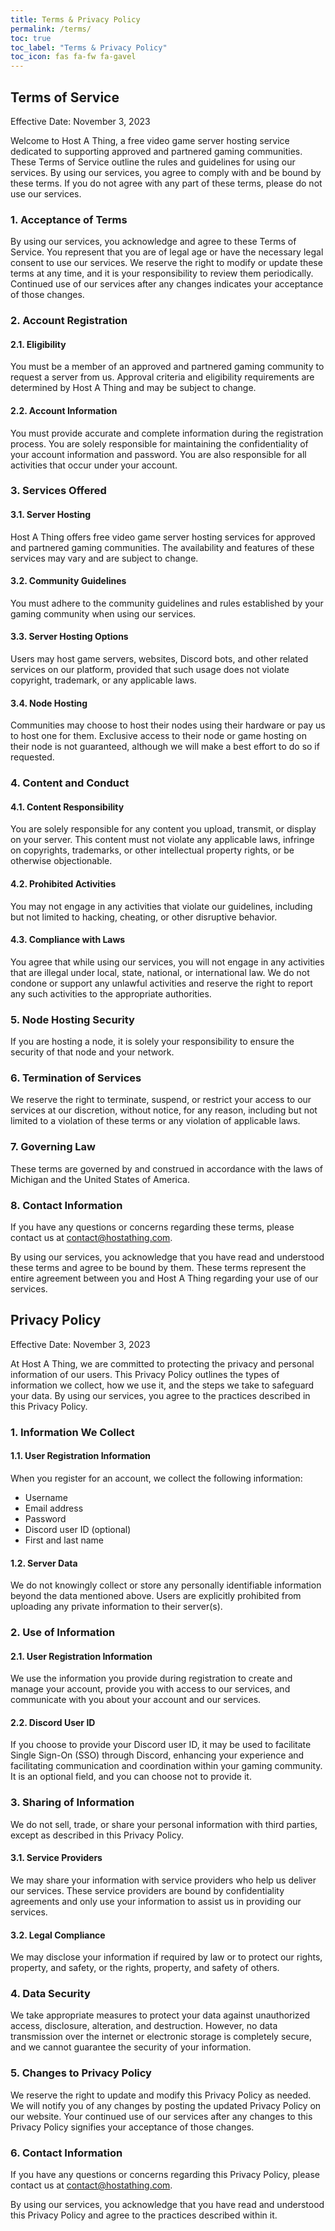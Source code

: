 ```yaml
---
title: Terms & Privacy Policy
permalink: /terms/
toc: true
toc_label: "Terms & Privacy Policy"
toc_icon: fas fa-fw fa-gavel
---
```


## Terms of Service

Effective Date: November 3, 2023

Welcome to Host A Thing, a free video game server hosting service dedicated to supporting approved and partnered gaming communities. These Terms of Service outline the rules and guidelines for using our services. By using our services, you agree to comply with and be bound by these terms. If you do not agree with any part of these terms, please do not use our services.

### 1. Acceptance of Terms

By using our services, you acknowledge and agree to these Terms of Service. You represent that you are of legal age or have the necessary legal consent to use our services. We reserve the right to modify or update these terms at any time, and it is your responsibility to review them periodically. Continued use of our services after any changes indicates your acceptance of those changes.

### 2. Account Registration

#### 2.1. Eligibility

You must be a member of an approved and partnered gaming community to request a server from us. Approval criteria and eligibility requirements are determined by Host A Thing and may be subject to change.

#### 2.2. Account Information

You must provide accurate and complete information during the registration process. You are solely responsible for maintaining the confidentiality of your account information and password. You are also responsible for all activities that occur under your account.

### 3. Services Offered

#### 3.1. Server Hosting

Host A Thing offers free video game server hosting services for approved and partnered gaming communities. The availability and features of these services may vary and are subject to change.

#### 3.2. Community Guidelines

You must adhere to the community guidelines and rules established by your gaming community when using our services.

#### 3.3. Server Hosting Options

Users may host game servers, websites, Discord bots, and other related services on our platform, provided that such usage does not violate copyright, trademark, or any applicable laws.

#### 3.4. Node Hosting

Communities may choose to host their nodes using their hardware or pay us to host one for them. Exclusive access to their node or game hosting on their node is not guaranteed, although we will make a best effort to do so if requested.

### 4. Content and Conduct

#### 4.1. Content Responsibility

You are solely responsible for any content you upload, transmit, or display on your server. This content must not violate any applicable laws, infringe on copyrights, trademarks, or other intellectual property rights, or be otherwise objectionable.

#### 4.2. Prohibited Activities

You may not engage in any activities that violate our guidelines, including but not limited to hacking, cheating, or other disruptive behavior.

#### 4.3. Compliance with Laws

You agree that while using our services, you will not engage in any activities that are illegal under local, state, national, or international law. We do not condone or support any unlawful activities and reserve the right to report any such activities to the appropriate authorities.

### 5. Node Hosting Security

If you are hosting a node, it is solely your responsibility to ensure the security of that node and your network.

### 6. Termination of Services

We reserve the right to terminate, suspend, or restrict your access to our services at our discretion, without notice, for any reason, including but not limited to a violation of these terms or any violation of applicable laws.

### 7. Governing Law

These terms are governed by and construed in accordance with the laws of Michigan and the United States of America.

### 8. Contact Information

If you have any questions or concerns regarding these terms, please contact us at [contact@hostathing.com](mailto:contact@hostathing.com).

By using our services, you acknowledge that you have read and understood these terms and agree to be bound by them. These terms represent the entire agreement between you and Host A Thing regarding your use of our services.

## Privacy Policy

Effective Date: November 3, 2023

At Host A Thing, we are committed to protecting the privacy and personal information of our users. This Privacy Policy outlines the types of information we collect, how we use it, and the steps we take to safeguard your data. By using our services, you agree to the practices described in this Privacy Policy.

### 1. Information We Collect

#### 1.1. User Registration Information

When you register for an account, we collect the following information:

- Username
- Email address
- Password
- Discord user ID (optional)
- First and last name

#### 1.2. Server Data

We do not knowingly collect or store any personally identifiable information beyond the data mentioned above. Users are explicitly prohibited from uploading any private information to their server(s).

### 2. Use of Information

#### 2.1. User Registration Information

We use the information you provide during registration to create and manage your account, provide you with access to our services, and communicate with you about your account and our services.

#### 2.2. Discord User ID

If you choose to provide your Discord user ID, it may be used to facilitate Single Sign-On (SSO) through Discord, enhancing your experience and facilitating communication and coordination within your gaming community. It is an optional field, and you can choose not to provide it.

### 3. Sharing of Information

We do not sell, trade, or share your personal information with third parties, except as described in this Privacy Policy.

#### 3.1. Service Providers

We may share your information with service providers who help us deliver our services. These service providers are bound by confidentiality agreements and only use your information to assist us in providing our services.

#### 3.2. Legal Compliance

We may disclose your information if required by law or to protect our rights, property, and safety, or the rights, property, and safety of others.

### 4. Data Security

We take appropriate measures to protect your data against unauthorized access, disclosure, alteration, and destruction. However, no data transmission over the internet or electronic storage is completely secure, and we cannot guarantee the security of your information.

### 5. Changes to Privacy Policy

We reserve the right to update and modify this Privacy Policy as needed. We will notify you of any changes by posting the updated Privacy Policy on our website. Your continued use of our services after any changes to this Privacy Policy signifies your acceptance of those changes.

### 6. Contact Information

If you have any questions or concerns regarding this Privacy Policy, please contact us at [contact@hostathing.com](mailto:contact@hostathing.com).

By using our services, you acknowledge that you have read and understood this Privacy Policy and agree to the practices described within it.
